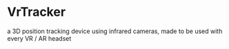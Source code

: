 # VrTracker
a 3D position tracking device using infrared cameras, made to be used with every VR / AR headset

